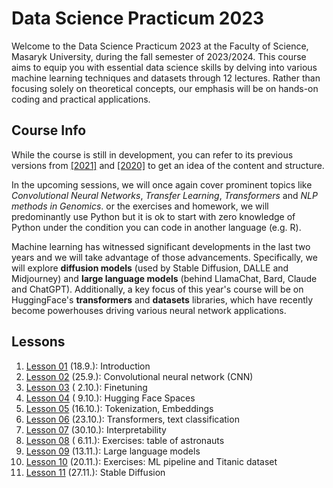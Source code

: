 # Data Science Practicum 2023

Welcome to the Data Science Practicum 2023 at the Faculty of Science, Masaryk University, during the fall semester of 2023/2024. This course aims to equip you with essential data science skills by delving into various machine learning techniques and datasets through 12 lectures. Rather than focusing solely on theoretical concepts, our emphasis will be on hands-on coding and practical applications.

## Course Info

While the course is still in development, you can refer to its previous versions from [[2021]](https://github.com/simecek/dspracticum2021) and [[2020]](https://github.com/simecek/dspracticum2020) to get an idea of the content and structure.

In the upcoming sessions, we will once again cover prominent topics like *Convolutional Neural Networks*, *Transfer Learning*, *Transformers* and *NLP methods in Genomics*. or the exercises and homework, we will predominantly use Python but it is ok to start with zero knowledge of Python under the condition you can code in another language (e.g. R).

Machine learning has witnessed significant developments in the last two years and we will take advantage of those advancements. Specifically, we will explore **diffusion models** (used by Stable Diffusion, DALLE and Midjourney) and **large language models** (behind LlamaChat, Bard, Claude and ChatGPT). Additionally, a key focus of this year's course will be on HuggingFace's **transformers** and **datasets** libraries, which have recently become powerhouses driving various neural network applications.

## Lessons

  1. [Lesson 01](lesson01/) (18.9.): Introduction
  1. [Lesson 02](lesson02/) (25.9.): Convolutional neural network (CNN)
  1. [Lesson 03](lesson03/) ( 2.10.): Finetuning
  1. [Lesson 04](lesson04/) ( 9.10.): Hugging Face Spaces
  1. [Lesson 05](lesson05/) (16.10.): Tokenization, Embeddings
  1. [Lesson 06](lesson06/) (23.10.): Transformers, text classification
  1. [Lesson 07](lesson07/) (30.10.): Interpretability
  1. [Lesson 08](lesson08/) ( 6.11.): Exercises: table of astronauts
  1. [Lesson 09](lesson09/) (13.11.): Large language models
  2. [Lesson 10](lesson10/) (20.11.): Exercises: ML pipeline and Titanic dataset
  3. [Lesson 11](lesson11/) (27.11.): Stable Diffusion
